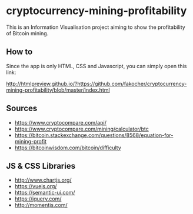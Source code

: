 # cryptocurrency-mining-profitability

This is an Information Visualisation project aiming to show the profitability of Bitcoin mining.

## How to

Since the app is only HTML, CSS and Javascript, you can simply open this link:

http://htmlpreview.github.io/?https://github.com/fakocher/cryptocurrency-mining-profitability/blob/master/index.html

## Sources

* https://www.cryptocompare.com/api/
* https://www.cryptocompare.com/mining/calculator/btc
* https://bitcoin.stackexchange.com/questions/8568/equation-for-mining-profit
* https://bitcoinwisdom.com/bitcoin/difficulty

## JS & CSS Libraries

* http://www.chartjs.org/
* https://vuejs.org/
* https://semantic-ui.com/
* https://jquery.com/
* http://momentjs.com/
